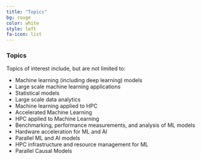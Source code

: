 ```yaml
---
title: "Topics"
bg: rouge
color: white
style: left
fa-icon: list
---
```


### Topics

Topics of interest include, but are not limited to:

* Machine learning (including deep learning) models
* Large scale machine learning applications
* Statistical models
* Large scale data analytics
* Machine learning applied to HPC
* Accelerated Machine Learning
* HPC applied to Machine Learning
* Benchmarking, performance measurements, and analysis of ML models
* Hardware acceleration for ML and AI
* Parallel ML and AI models
* HPC infrastructure and resource management for ML
* Parallel Causal Models
